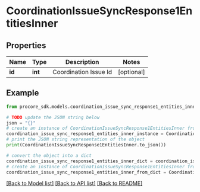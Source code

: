 # CoordinationIssueSyncResponse1EntitiesInner


## Properties

Name | Type | Description | Notes
------------ | ------------- | ------------- | -------------
**id** | **int** | Coordination Issue Id | [optional] 

## Example

```python
from procore_sdk.models.coordination_issue_sync_response1_entities_inner import CoordinationIssueSyncResponse1EntitiesInner

# TODO update the JSON string below
json = "{}"
# create an instance of CoordinationIssueSyncResponse1EntitiesInner from a JSON string
coordination_issue_sync_response1_entities_inner_instance = CoordinationIssueSyncResponse1EntitiesInner.from_json(json)
# print the JSON string representation of the object
print(CoordinationIssueSyncResponse1EntitiesInner.to_json())

# convert the object into a dict
coordination_issue_sync_response1_entities_inner_dict = coordination_issue_sync_response1_entities_inner_instance.to_dict()
# create an instance of CoordinationIssueSyncResponse1EntitiesInner from a dict
coordination_issue_sync_response1_entities_inner_from_dict = CoordinationIssueSyncResponse1EntitiesInner.from_dict(coordination_issue_sync_response1_entities_inner_dict)
```
[[Back to Model list]](../README.md#documentation-for-models) [[Back to API list]](../README.md#documentation-for-api-endpoints) [[Back to README]](../README.md)


